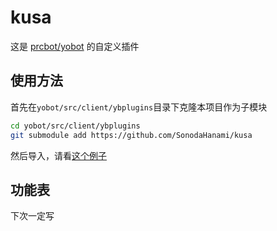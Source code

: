 # kusa
这是 [prcbot/yobot](https://github.com/pcrbot/yobot) 的自定义插件

## 使用方法
首先在`yobot/src/client/ybplugins`目录下克隆本项目作为子模块

```sh
cd yobot/src/client/ybplugins
git submodule add https://github.com/SonodaHanami/kusa
```

然后导入，请看[这个例子](https://github.com/SonodaHanami/yobot/commit/973d2751babce6a33237edfde991ff9e48b72a36)

## 功能表
下次一定写